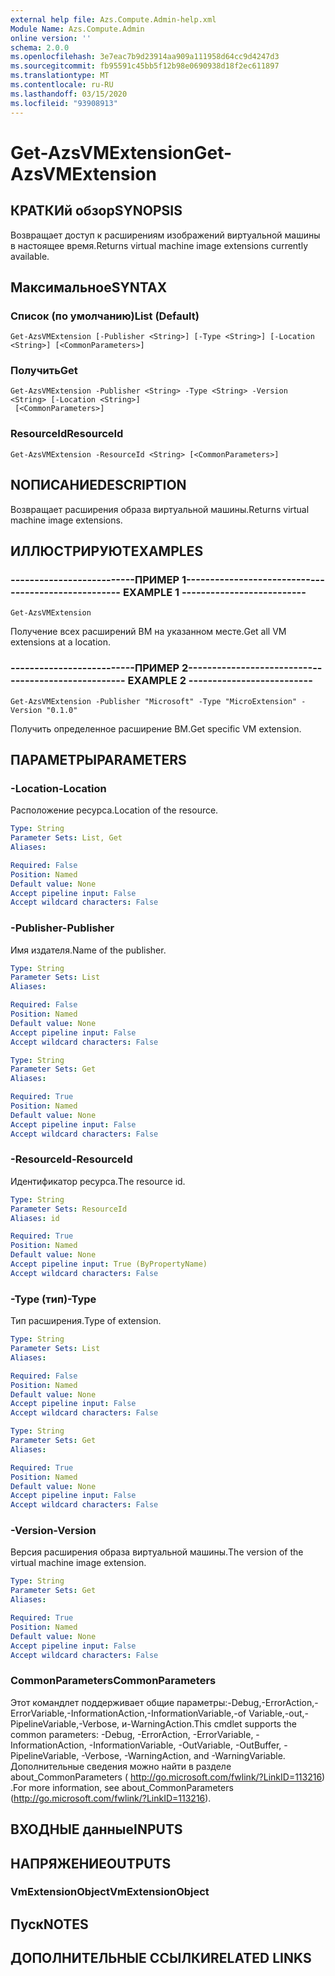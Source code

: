 ```yaml
---
external help file: Azs.Compute.Admin-help.xml
Module Name: Azs.Compute.Admin
online version: ''
schema: 2.0.0
ms.openlocfilehash: 3e7eac7b9d23914aa909a111958d64cc9d4247d3
ms.sourcegitcommit: fb95591c45bb5f12b98e0690938d18f2ec611897
ms.translationtype: MT
ms.contentlocale: ru-RU
ms.lasthandoff: 03/15/2020
ms.locfileid: "93908913"
---
```

# <span data-ttu-id="c173a-101">Get-AzsVMExtension</span><span class="sxs-lookup"><span data-stu-id="c173a-101">Get-AzsVMExtension</span></span>

## <span data-ttu-id="c173a-102">КРАТКИй обзор</span><span class="sxs-lookup"><span data-stu-id="c173a-102">SYNOPSIS</span></span>
<span data-ttu-id="c173a-103">Возвращает доступ к расширениям изображений виртуальной машины в настоящее время.</span><span class="sxs-lookup"><span data-stu-id="c173a-103">Returns virtual machine image extensions currently available.</span></span>

## <span data-ttu-id="c173a-104">Максимальное</span><span class="sxs-lookup"><span data-stu-id="c173a-104">SYNTAX</span></span>

### <span data-ttu-id="c173a-105">Список (по умолчанию)</span><span class="sxs-lookup"><span data-stu-id="c173a-105">List (Default)</span></span>
```
Get-AzsVMExtension [-Publisher <String>] [-Type <String>] [-Location <String>] [<CommonParameters>]
```

### <span data-ttu-id="c173a-106">Получить</span><span class="sxs-lookup"><span data-stu-id="c173a-106">Get</span></span>
```
Get-AzsVMExtension -Publisher <String> -Type <String> -Version <String> [-Location <String>]
 [<CommonParameters>]
```

### <span data-ttu-id="c173a-107">ResourceId</span><span class="sxs-lookup"><span data-stu-id="c173a-107">ResourceId</span></span>
```
Get-AzsVMExtension -ResourceId <String> [<CommonParameters>]
```

## <span data-ttu-id="c173a-108">NОПИСАНИЕ</span><span class="sxs-lookup"><span data-stu-id="c173a-108">DESCRIPTION</span></span>
<span data-ttu-id="c173a-109">Возвращает расширения образа виртуальной машины.</span><span class="sxs-lookup"><span data-stu-id="c173a-109">Returns virtual machine image extensions.</span></span>

## <span data-ttu-id="c173a-110">ИЛЛЮСТРИРУЮТ</span><span class="sxs-lookup"><span data-stu-id="c173a-110">EXAMPLES</span></span>

### <span data-ttu-id="c173a-111">--------------------------ПРИМЕР 1--------------------------</span><span class="sxs-lookup"><span data-stu-id="c173a-111">-------------------------- EXAMPLE 1 --------------------------</span></span>
```
Get-AzsVMExtension
```

<span data-ttu-id="c173a-112">Получение всех расширений ВМ на указанном месте.</span><span class="sxs-lookup"><span data-stu-id="c173a-112">Get all VM extensions at a location.</span></span>

### <span data-ttu-id="c173a-113">--------------------------ПРИМЕР 2--------------------------</span><span class="sxs-lookup"><span data-stu-id="c173a-113">-------------------------- EXAMPLE 2 --------------------------</span></span>
```
Get-AzsVMExtension -Publisher "Microsoft" -Type "MicroExtension" -Version "0.1.0"
```

<span data-ttu-id="c173a-114">Получить определенное расширение ВМ.</span><span class="sxs-lookup"><span data-stu-id="c173a-114">Get specific VM extension.</span></span>

## <span data-ttu-id="c173a-115">ПАРАМЕТРЫ</span><span class="sxs-lookup"><span data-stu-id="c173a-115">PARAMETERS</span></span>

### <span data-ttu-id="c173a-116">-Location</span><span class="sxs-lookup"><span data-stu-id="c173a-116">-Location</span></span>
<span data-ttu-id="c173a-117">Расположение ресурса.</span><span class="sxs-lookup"><span data-stu-id="c173a-117">Location of the resource.</span></span>

```yaml
Type: String
Parameter Sets: List, Get
Aliases: 

Required: False
Position: Named
Default value: None
Accept pipeline input: False
Accept wildcard characters: False
```

### <span data-ttu-id="c173a-118">-Publisher</span><span class="sxs-lookup"><span data-stu-id="c173a-118">-Publisher</span></span>
<span data-ttu-id="c173a-119">Имя издателя.</span><span class="sxs-lookup"><span data-stu-id="c173a-119">Name of the publisher.</span></span>

```yaml
Type: String
Parameter Sets: List
Aliases: 

Required: False
Position: Named
Default value: None
Accept pipeline input: False
Accept wildcard characters: False
```

```yaml
Type: String
Parameter Sets: Get
Aliases: 

Required: True
Position: Named
Default value: None
Accept pipeline input: False
Accept wildcard characters: False
```

### <span data-ttu-id="c173a-120">-ResourceId</span><span class="sxs-lookup"><span data-stu-id="c173a-120">-ResourceId</span></span>
<span data-ttu-id="c173a-121">Идентификатор ресурса.</span><span class="sxs-lookup"><span data-stu-id="c173a-121">The resource id.</span></span>

```yaml
Type: String
Parameter Sets: ResourceId
Aliases: id

Required: True
Position: Named
Default value: None
Accept pipeline input: True (ByPropertyName)
Accept wildcard characters: False
```

### <span data-ttu-id="c173a-122">-Type (тип)</span><span class="sxs-lookup"><span data-stu-id="c173a-122">-Type</span></span>
<span data-ttu-id="c173a-123">Тип расширения.</span><span class="sxs-lookup"><span data-stu-id="c173a-123">Type of extension.</span></span>

```yaml
Type: String
Parameter Sets: List
Aliases: 

Required: False
Position: Named
Default value: None
Accept pipeline input: False
Accept wildcard characters: False
```

```yaml
Type: String
Parameter Sets: Get
Aliases: 

Required: True
Position: Named
Default value: None
Accept pipeline input: False
Accept wildcard characters: False
```

### <span data-ttu-id="c173a-124">-Version</span><span class="sxs-lookup"><span data-stu-id="c173a-124">-Version</span></span>
<span data-ttu-id="c173a-125">Версия расширения образа виртуальной машины.</span><span class="sxs-lookup"><span data-stu-id="c173a-125">The version of the virtual machine image extension.</span></span>

```yaml
Type: String
Parameter Sets: Get
Aliases: 

Required: True
Position: Named
Default value: None
Accept pipeline input: False
Accept wildcard characters: False
```

### <span data-ttu-id="c173a-126">CommonParameters</span><span class="sxs-lookup"><span data-stu-id="c173a-126">CommonParameters</span></span>
<span data-ttu-id="c173a-127">Этот командлет поддерживает общие параметры:-Debug,-ErrorAction,-ErrorVariable,-InformationAction,-InformationVariable,-of Variable,-out,-PipelineVariable,-Verbose, и-WarningAction.</span><span class="sxs-lookup"><span data-stu-id="c173a-127">This cmdlet supports the common parameters: -Debug, -ErrorAction, -ErrorVariable, -InformationAction, -InformationVariable, -OutVariable, -OutBuffer, -PipelineVariable, -Verbose, -WarningAction, and -WarningVariable.</span></span> <span data-ttu-id="c173a-128">Дополнительные сведения можно найти в разделе about_CommonParameters ( http://go.microsoft.com/fwlink/?LinkID=113216) .</span><span class="sxs-lookup"><span data-stu-id="c173a-128">For more information, see about_CommonParameters (http://go.microsoft.com/fwlink/?LinkID=113216).</span></span>

## <span data-ttu-id="c173a-129">ВХОДНЫЕ данные</span><span class="sxs-lookup"><span data-stu-id="c173a-129">INPUTS</span></span>

## <span data-ttu-id="c173a-130">НАПРЯЖЕНИЕ</span><span class="sxs-lookup"><span data-stu-id="c173a-130">OUTPUTS</span></span>

### <span data-ttu-id="c173a-131">VmExtensionObject</span><span class="sxs-lookup"><span data-stu-id="c173a-131">VmExtensionObject</span></span>

## <span data-ttu-id="c173a-132">Пуск</span><span class="sxs-lookup"><span data-stu-id="c173a-132">NOTES</span></span>

## <span data-ttu-id="c173a-133">ДОПОЛНИТЕЛЬНЫЕ ССЫЛКИ</span><span class="sxs-lookup"><span data-stu-id="c173a-133">RELATED LINKS</span></span>


